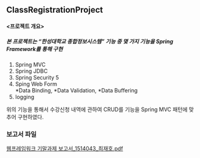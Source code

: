 ## ClassRegistrationProject

#### <프로젝트 개요><br>

##### 본 프로젝트는 “한성대학교 종합정보시스템” 기능 중 몇 가지 기능을 Spring Framework를 통해 구현<br>

1. Spring MVC <br>
2. Spring JDBC<br>
3. Spring Security 5 <br>
4. Sping Web Form <br>
*Data Binding, 
*Data Validation, 
*Data Buffering<br>
5. logging

위의 기능을 통해서 수강신청 내역에 관하여 CRUD를 기능을 Spring MVC 패턴에 맞추어 구현하였다. 


### 보고서 파일
[웹프레임워크 기말과제 보고서_1514043_최재호.pdf](https://github.com/jaero0725/ClassRegistrationProject/files/6139338/_1514043_.pdf)
